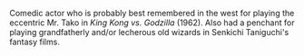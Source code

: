 <!-- Ichiro Arishima -->

Comedic actor who is probably best remembered in the west for playing the eccentric Mr. Tako in _King Kong vs. Godzilla_ (1962). Also had a penchant for playing grandfatherly and/or lecherous old wizards in Senkichi Taniguchi's fantasy films.